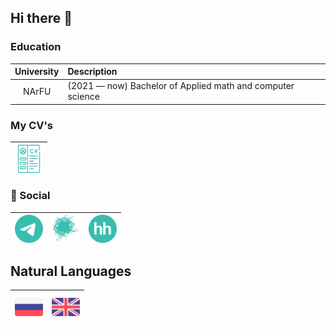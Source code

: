 ## Hi there 👋

<!--
**SaylesMand/SaylesMand** is a ✨ _special_ ✨ repository because its `README.md` (this file) appears on your GitHub profile.

Here are some ideas to get you started:

- 🔭 I’m currently working on ...
- 🌱 I’m currently learning ...
- 👯 I’m looking to collaborate on ...
- 🤔 I’m looking for help with ...
- 💬 Ask me about ...
- 📫 How to reach me: ...
- 😄 Pronouns: ...
- ⚡ Fun fact: ...
-->

### Education
|University|Description|
|:----:|:-----|
|NArFU| (2021  — now) Bachelor of Applied math and computer science|

### My CV's
|<a href="CV/cv (new).pdf"><img align="center" width="45px" src="resources/cv/cv.svg" class="shades-of-green"/>
|----|

### 💬 Social
| <a href="https://t.me/matvienko_d"><img align="center" width="45px" src="resources/social/telegram.svg" class="shades-of-green"/></a> | <a href="https://career.habr.com/saylesmand"><img align="center" width="45px" src="resources/social/habr.svg" class="shades-of-green"/></a> | <a href="https://arkhangelsk.hh.ru/resume/83931ed0ff0bf73eef0039ed1f694f564b5052"><img align="center" width="45px" src="resources/social/hh.svg" class="shades-of-green"/></a>
|----|----|----|

<!--
- 🔭 I’m currently working on ...
- 🌱 I’m currently learning ...
- 👯 I’m looking to collaborate on ...
- 🤔 I’m looking for help with ...
- 💬 Ask me about ...
- 📫 How to reach me: ...
- 😄 Pronouns: ...
- ⚡ Fun fact: ...
-->
## Natural Languages
<p align="center">

|<a title="С2"><img align="center" width="45px" src="resources/natural-languages/russian.png"/></a>|<a title="С1"><img align="center" width="45px" src="resources/natural-languages/english.png"/></a>|
|:----:|:----:|

<br />

</p>
<p align="center">
<!--   <img align="center" src="https://github-readme-stats.vercel.app/api?username=SaylesMand&theme=tokyonight&show_icons=true" alt="SaylesMand" /> -->
<!--   <img align="center" src="https://github-readme-stats.vercel.app/api/top-langs/?username=SaylesMand&theme=tokyonight&layout=compact" alt="SaylesMand" />   -->
</p>
